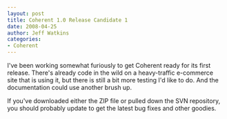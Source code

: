 ```yaml
---
layout: post
title: Coherent 1.0 Release Candidate 1
date: 2008-04-25
author: Jeff Watkins
categories:
- Coherent
---
```


I've been working somewhat furiously to get Coherent ready for its first release. There's already code in the wild on a heavy-traffic e-commerce site that is using it, but there is still a bit more testing I'd like to do. And the documentation could use another brush up.

If you've downloaded either the ZIP file or pulled down the SVN repository, you should probably update to get the latest bug fixes and other goodies.